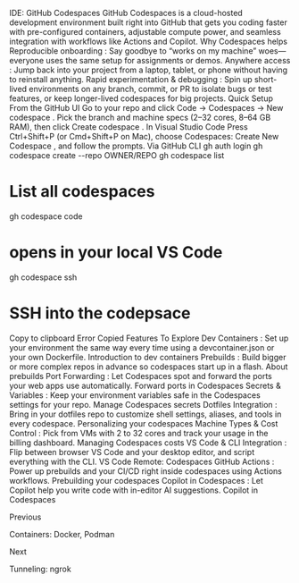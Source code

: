 IDE: GitHub Codespaces
GitHub Codespaces
 is a cloud-hosted development environment built right into GitHub that gets you coding faster with pre-configured containers, adjustable compute power, and seamless integration with workflows like Actions and Copilot.
Why Codespaces helps
Reproducible onboarding
: Say goodbye to “works on my machine” woes—everyone uses the same setup for assignments or demos.
Anywhere access
: Jump back into your project from a laptop, tablet, or phone without having to reinstall anything.
Rapid experimentation & debugging
: Spin up short-lived environments on any branch, commit, or PR to isolate bugs or test features, or keep longer-lived codespaces for big projects.
Quick Setup
From the GitHub UI
Go to your repo and click 
Code → Codespaces → New codespace
.
Pick the branch and machine specs (2–32 cores, 8–64 GB RAM), then click 
Create codespace
.
In Visual Studio Code
Press 
Ctrl+Shift+P
 (or 
Cmd+Shift+P
 on Mac), choose 
Codespaces: Create New Codespace
, and follow the prompts.
Via GitHub CLI
gh auth login
gh codespace create 
--repo
 OWNER/REPO
gh codespace list    
# List all codespaces

gh codespace code    
# opens in your local VS Code

gh codespace 
ssh
     
# SSH into the codepsace
Copy to clipboard
Error
Copied
Features To Explore
Dev Containers
: Set up your environment the same way every time using a 
devcontainer.json
 or your own Dockerfile. 
Introduction to dev containers
Prebuilds
: Build bigger or more complex repos in advance so codespaces start up in a flash. 
About prebuilds
Port Forwarding
: Let Codespaces spot and forward the ports your web apps use automatically. 
Forward ports in Codespaces
Secrets & Variables
: Keep your environment variables safe in the Codespaces settings for your repo. 
Manage Codespaces secrets
Dotfiles Integration
: Bring in your dotfiles repo to customize shell settings, aliases, and tools in every codespace. 
Personalizing your codespaces
Machine Types & Cost Control
: Pick from VMs with 2 to 32 cores and track your usage in the billing dashboard. 
Managing Codespaces costs
VS Code & CLI Integration
: Flip between browser VS Code and your desktop editor, and script everything with the CLI. 
VS Code Remote: Codespaces
GitHub Actions
: Power up prebuilds and your CI/CD right inside codespaces using Actions workflows. 
Prebuilding your codespaces
Copilot in Codespaces
: Let Copilot help you write code with in-editor AI suggestions. 
Copilot in Codespaces














Previous




Containers: Docker, Podman












Next










Tunneling: ngrok





